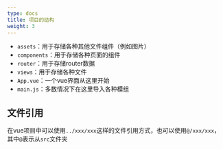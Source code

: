 ```yaml
---
type: docs
title: 项目的结构
weight: 3
---
```



- `assets`：用于存储各种其他文件组件（例如图片）
- `components`：用于存储各种页面的组件
- `router`：用于存储router数据
- `views`：用于存储各种文件
- `App.vue`：一个vue界面从这里开始
- `main.js`：多数情况下在这里导入各种模组

## 文件引用

在vue项目中可以使用`../xxx/xxx`这样的文件引用方式，也可以使用`@/xxx/xxx`，其中`@`表示从`src`文件夹
